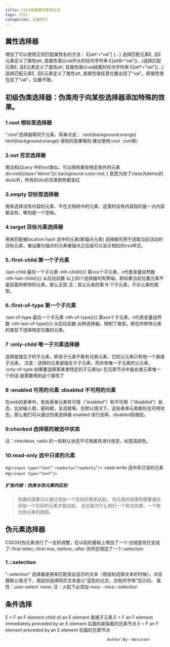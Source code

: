 ```yaml
---
title: CSS3选择器的使用方法
tags: CSS3
categories: 必备知识
---
```


## 属性选择器
增加了可以使用正则匹配属性名的方法：
E[att^=“val”] {…}  选择匹配元素E, 且E元素定义了属性att, 其属性值以val开头的任何字符串
E[att$=“val”]{…}选择匹配元素E, 且E元素定义了属性att, 其属性值以val结尾的任何字符串
E[att*=“val”]{…}选择匹配元素E, 且E元素定义了属性att, 其属性值任意位置出现了“val”。即属性值包含了“val”，位置不限。


## 初级伪类选择器：伪类用于向某些选择器添加特殊的效果。
### 1.root 根标签选择器
“:root”选择器等同于<html>元素，简单点说：
:root{background:orange}
html{background:orange}
得到的效果等同
建议使用:root（xml等）
### 2.not 否定选择器
用法和jQuery 中的not类似，可以排除某些特定条件的元素
div:not([class=“demo”]){
background-color:red;
}
意思为除了class为demo的div以外，所有的div的背景颜色都变红
### 3.empty 空标签选择器
用来选择没有内容的元素、不在文档树中的元素，这里的没有内容指的是一点内容都没有，哪怕是一个空格。
### 4.target 目标元素选择器
用来匹配被location.hash 选中的元素(即锚点元素)
选择器可用于选取当前活动的目标元素，被设置为锚点的元素被锚点之后就可以显示相应的css样式。
### 5.:first-child 第一个子元素
:last-child 最后一个子元素
:nth-child(){} 第xxx个子元素，n代表变量自然数
:nth-last-child(){}  从后往前数
以上四个选择器均有弊端，即如果当前位置元素不是前面所修饰的元素，那么无效
注：其父元素的第 N 个子元素，不论元素的类型。
### 6.:first-of-type 第一个子元素
:last-of-type 最后一个子元素
:nth-of-type(){} 第xxx个子元素，n代表变量自然数
:nth-last-of-type(){}  从后往前数
此种选择器，限制了类型，即在所修饰元素的类型下选择特定位置的元素。
### 7 :only-child  唯一子元素选择器
选择是独生子的子元素，即该子元素不能有兄弟元素，它的父元素只有他一个直接子元素。
注意：选择的元素是独生子子元素，而非有唯一子元素的父元素。
:only-of-type
如果要选择第某类特定的子元素(p) 在兄弟节点中是此类元素唯一个的话 就需要用到这个属性了
### 8 :enabled  可用的元素   :disabled 不可用的元素
在web的表单中，有些表单元素有可用（“enabled”）和不可用（“disabled”）状态，比如输入框，密码框，复选框等。在默认情况下，这些表单元素都处在可用状态。那么我们可以通过伪类选择器 enabled 进行选择，disabled则相反。
### 9:checked  选择框的被选中状态
注：checkbox, radio 的一些默认状态不可用属性进行改变，如宽高颜色。
### 10:read-only  选中只读的元素
eg:`<input type=“text” readonly=“readonly”/>`
:read-write 选中非只读的元素
eg:`<input type=“text”/>`

##### 扩张内容：伪类与伪元素的区别
>伪类的效果可以通过添加一个实际的类来达到。
>伪元素的效果则需要通过添加一个实际的元素才能达到。
>这也是为什么他们一个称为伪类，一个称为伪元素的原因。

## 伪元素选择器
CSS3对伪元素进行了一定的调整，在以前的基础上增加了一个:也就是现在变成了::first-letter,::first-line,::before,::after
另外还增加了一个::selection
### 1.::selection
“::selection” 选择器是用来匹配突出显示的文本（用鼠标选择文本的时候）。浏览器默认情况下，用鼠标选择网页文本是以“蓝色的北京，白色的字体”显示的。
属性：user-select: none;
注：火狐下必须加-moz-
-moz-::selection

## 条件选择
E > F  an F element child of an E element
直接子元素
E + F an F element immediately preceded by an E element 
后面的紧挨着的兄弟节点
E ~ F an F element preceded by an E element
后面的兄弟节点




                                                 Author:By--Dexinser